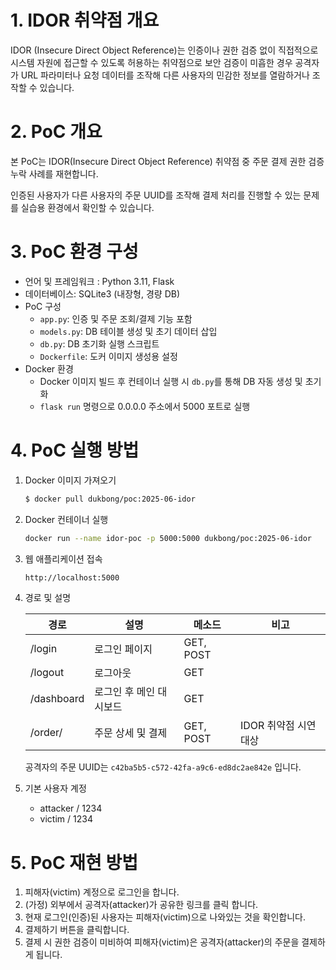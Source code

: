 # 1. IDOR 취약점 개요

IDOR (Insecure Direct Object Reference)는 인증이나 권한 검증 없이 직접적으로 시스템 자원에 접근할 수 있도록 허용하는 취약점으로 보안 검증이 미흡한 경우 공격자가 URL 파라미터나 요청 데이터를 조작해 다른 사용자의 민감한 정보를 열람하거나 조작할 수 있습니다.

# 2. PoC 개요

본 PoC는 IDOR(Insecure Direct Object Reference) 취약점 중 주문 결제 권한 검증 누락 사례를 재현합니다.

인증된 사용자가 다른 사용자의 주문 UUID를 조작해 결제 처리를 진행할 수 있는 문제를 실습용 환경에서 확인할 수 있습니다.

# 3. PoC 환경 구성

- 언어 및 프레임워크 : Python 3.11, Flask
- 데이터베이스: SQLite3 (내장형, 경량 DB)
- PoC 구성
    - `app.py`: 인증 및 주문 조회/결제 기능 포함
    - `models.py`: DB 테이블 생성 및 초기 데이터 삽입
    - `db.py`: DB 초기화 실행 스크립트
    - `Dockerfile`: 도커 이미지 생성용 설정
- Docker 환경
    - Docker 이미지 빌드 후 컨테이너 실행 시 `db.py`를 통해 DB 자동 생성 및 초기화
    - `flask run` 명령으로 0.0.0.0 주소에서 5000 포트로 실행

# 4. PoC 실행 방법

1. Docker 이미지 가져오기
    
    ```bash
    $ docker pull dukbong/poc:2025-06-idor
    ```
    
2. Docker 컨테이너 실행
    
    ```bash
    docker run --name idor-poc -p 5000:5000 dukbong/poc:2025-06-idor
    ```
    
3. 웹 애플리케이션 접속
    
    ```bash
    http://localhost:5000
    ```
    
4. 경로 및 설명
    
    
    | 경로 | 설명 | 메소드 | 비고 |
    | --- | --- | --- | --- |
    | /login | 로그인 페이지 | GET, POST |  |
    | /logout | 로그아웃 | GET |  |
    | /dashboard | 로그인 후 메인 대시보드 | GET |  |
    | /order/<uuid> | 주문 상세 및 결제 | GET, POST | IDOR 취약점 시연 대상 |
    
    공격자의 주문 UUID는 `c42ba5b5-c572-42fa-a9c6-ed8dc2ae842e` 입니다.
    
5. 기본 사용자 계정
    - attacker / 1234
    - victim / 1234

# 5. PoC 재현 방법

1. 피해자(victim) 계정으로 로그인을 합니다.
2. (가정) 외부에서 공격자(attacker)가 공유한 링크를 클릭 합니다.
3. 현재 로그인(인증)된 사용자는 피해자(victim)으로 나와있는 것을 확인합니다.
4. 결제하기 버튼을 클릭합니다.
5. 결제 시 권한 검증이 미비하여 피해자(victim)은 공격자(attacker)의 주문을 결제하게 됩니다.
